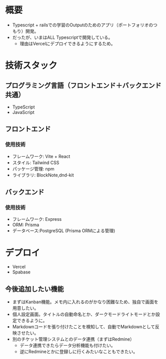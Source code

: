# 概要
- Typescript + railsでの学習のOutputのためのアプリ（ポートフォリオのつもり）開発。
- だったが、いまはALL Typescriptで開発している。
  - 理由はVercelにデプロイできるようにするため。

# 技術スタック
## プログラミング言語（フロントエンド＋バックエンド共通）
- TypeScript
- JavaScript

## フロントエンド
### 使用技術
- フレームワーク: Vite + React
- スタイル: Tailwind CSS
- パッケージ管理: npm
- ライブラリ: BlockNote,dnd-kit

## バックエンド
### 使用技術
  - フレームワーク: Express
  - ORM: Prisma
  - データベース:PostgreSQL (Prisma ORMによる管理)
# デプロイ
 - Vercel
 - Spabase

## 今後追加したい機能
- まずはKanban機能。メモ内に入れるのがかなり困難なため、独自で画面を用意したい。
- 個人設定画面。タイトルの自動命名とか、ダークモードライトモードとか設定できるように。
- Markdownコードを張り付けたことを検知して、自動でMarkdownとして反映させたい。
- 別のチケット管理システムとのデータ連携（まずはRedmine）
  - データ連携できたらデータ分析機能も付けたい。
  - 逆にRedmineとかに登録しに行くみたいなこともできたい。 
